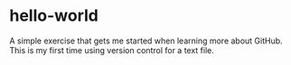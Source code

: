 # hello-world
A simple exercise that gets me started when learning more about GitHub.
This is my first time using version control for a text file.
